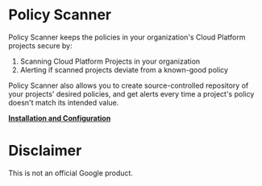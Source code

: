 # Policy Scanner

Policy Scanner keeps the policies in your organization's Cloud Platform
projects secure by:

1. Scanning Cloud Platform Projects in your organization
2. Alerting if scanned projects deviate from a known-good policy

Policy Scanner also allows you to create source-controlled repository of your
projects' desired policies, and get alerts every time a project's policy
doesn't match its intended value.

**[Installation and Configuration](https://github.com/GoogleCloudPlatform/policyscanner/wiki)**

# Disclaimer
This is not an official Google product.
